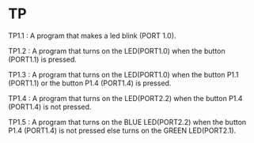 # TP 

TP1.1 : A program that makes a led blink (PORT 1.0).

TP1.2 : A program that turns on the LED(PORT1.0) when the button (PORT1.1) is pressed.

TP1.3 : A program that turns on the LED(PORT1.0) when the button P1.1 (PORT1.1) or the button P1.4 (PORT1.4) is pressed.

TP1.4 : A program that turns on the LED(PORT2.2) when the button P1.4 (PORT1.4) is not pressed.

TP1.5 : A program that turns on the BLUE LED(PORT2.2) when the button P1.4 (PORT1.4) is not pressed else turns on the GREEN LED(PORT2.1).
